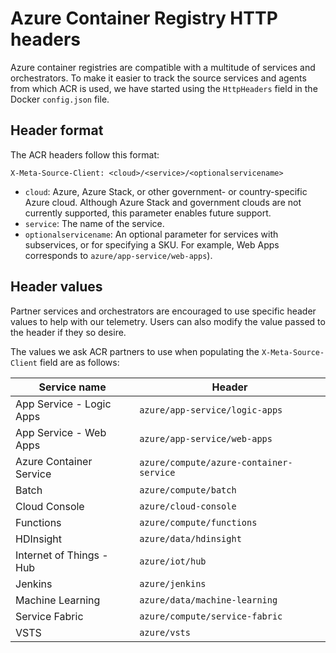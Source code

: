 
# Azure Container Registry HTTP headers

Azure container registries are compatible with a multitude of services and orchestrators. To make it easier to track the source services and agents from which ACR is used, we have started using the `HttpHeaders` field in the Docker `config.json` file.

## Header format

The ACR headers follow this format:

```HTTP
X-Meta-Source-Client: <cloud>/<service>/<optionalservicename>
```

* `cloud`: Azure, Azure Stack, or other government- or country-specific Azure cloud. Although Azure Stack and government clouds are not currently supported, this parameter enables future support.
* `service`: The name of the service.
* `optionalservicename`: An optional parameter for services with subservices, or for specifying a SKU. For example, Web Apps corresponds to `azure/app-service/web-apps`).

## Header values

Partner services and orchestrators are encouraged to use specific header values to help with our telemetry. Users can also modify the value passed to the header if they so desire.

The values we ask ACR partners to use when populating the `X-Meta-Source-Client` field are as follows:

| Service name              | Header                                  |
| ------------------------- | --------------------------------------- |
| App Service - Logic Apps  | `azure/app-service/logic-apps`          |
| App Service - Web Apps    | `azure/app-service/web-apps`            |
| Azure Container Service   | `azure/compute/azure-container-service` |
| Batch                     | `azure/compute/batch`                   |
| Cloud Console             | `azure/cloud-console`                   |
| Functions                 | `azure/compute/functions`               |
| HDInsight                 | `azure/data/hdinsight`                  |
| Internet of Things - Hub  | `azure/iot/hub`                         |
| Jenkins                   | `azure/jenkins`                         |
| Machine Learning          | `azure/data/machine-learning`           |
| Service Fabric            | `azure/compute/service-fabric`          |
| VSTS                      | `azure/vsts`                            |
